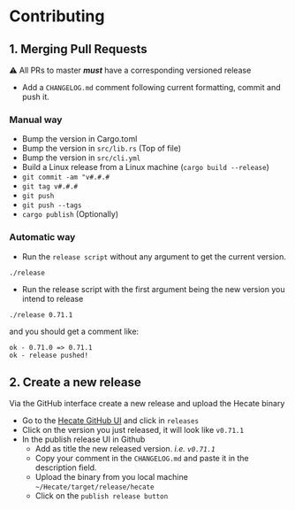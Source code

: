 # Contributing

## 1. Merging Pull Requests

:warning: All PRs to master **_must_** have a corresponding versioned release

- Add a `CHANGELOG.md` comment following current formatting, commit and push it.

### Manual way

- Bump the version in Cargo.toml
- Bump the version in `src/lib.rs` (Top of file)
- Bump the version in `src/cli.yml`
- Build a Linux release from a Linux machine (`cargo build --release`)
- `git commit -am "v#.#.#`
- `git tag v#.#.#`
- `git push`
- `git push --tags`
- `cargo publish` (Optionally)

### Automatic way

- Run the `release script` without any argument to get the current version.

```
./release
```

- Run the release script with the first argument being the new version you intend to release

```
./release 0.71.1
```

and you should get a comment like:
```
ok - 0.71.0 => 0.71.1
ok - release pushed!
```

## 2. Create a new release

Via the GitHub interface create a new release and upload the Hecate binary

- Go to the [Hecate GitHub UI](https://github.com/mapbox/Hecate) and click in `releases`
- Click on the version you just released, it will look like `v0.71.1`
- In the publish release UI in Github
    - Add as title the new released version. _i.e. `v0.71.1`_
    - Copy your comment in the `CHANGELOG.md` and paste it in the description field.
    - Upload the binary from you local machine `~/Hecate/target/release/hecate`
    - Click on the `publish release button`

